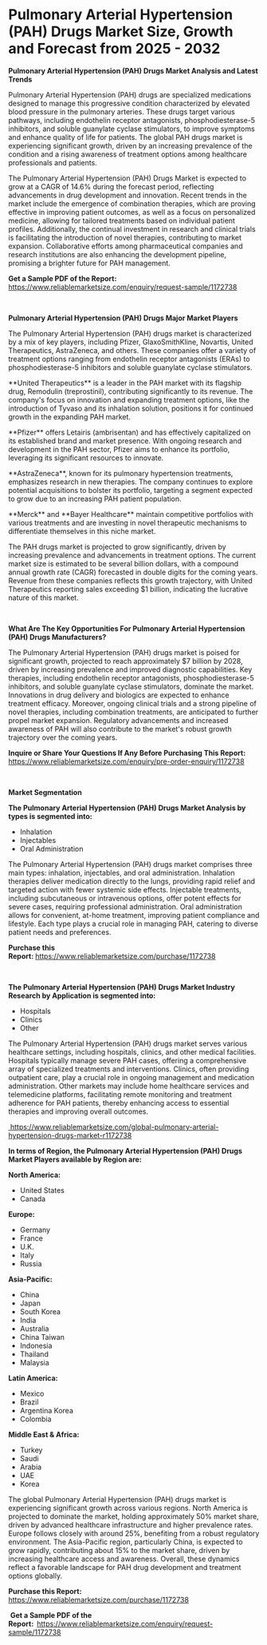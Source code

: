 <p><h1>Pulmonary Arterial Hypertension (PAH) Drugs Market Size, Growth and Forecast from 2025 - 2032</h1></p><p><strong>Pulmonary Arterial Hypertension (PAH) Drugs Market Analysis and Latest Trends</strong></p>
<p><p>Pulmonary Arterial Hypertension (PAH) drugs are specialized medications designed to manage this progressive condition characterized by elevated blood pressure in the pulmonary arteries. These drugs target various pathways, including endothelin receptor antagonists, phosphodiesterase-5 inhibitors, and soluble guanylate cyclase stimulators, to improve symptoms and enhance quality of life for patients. The global PAH drugs market is experiencing significant growth, driven by an increasing prevalence of the condition and a rising awareness of treatment options among healthcare professionals and patients.</p><p>The Pulmonary Arterial Hypertension (PAH) Drugs Market is expected to grow at a CAGR of 14.6% during the forecast period, reflecting advancements in drug development and innovation. Recent trends in the market include the emergence of combination therapies, which are proving effective in improving patient outcomes, as well as a focus on personalized medicine, allowing for tailored treatments based on individual patient profiles. Additionally, the continual investment in research and clinical trials is facilitating the introduction of novel therapies, contributing to market expansion. Collaborative efforts among pharmaceutical companies and research institutions are also enhancing the development pipeline, promising a brighter future for PAH management.</p></p>
<p><strong>Get a Sample PDF of the Report:&nbsp;</strong> <a href="https://www.reliablemarketsize.com/enquiry/request-sample/1172738?utm_campaign=3617&utm_medium=2&utm_source=Github&utm_content=ia&utm_term=19042025&utm_id=pulmonary-arterial-hypertension-pah-drugs">https://www.reliablemarketsize.com/enquiry/request-sample/1172738</a></p>
<p>&nbsp;</p>
<p><strong>Pulmonary Arterial Hypertension (PAH) Drugs Major Market Players</strong></p>
<p><p>The Pulmonary Arterial Hypertension (PAH) drugs market is characterized by a mix of key players, including Pfizer, GlaxoSmithKline, Novartis, United Therapeutics, AstraZeneca, and others. These companies offer a variety of treatment options ranging from endothelin receptor antagonists (ERAs) to phosphodiesterase-5 inhibitors and soluble guanylate cyclase stimulators.</p><p>**United Therapeutics** is a leader in the PAH market with its flagship drug, Remodulin (treprostinil), contributing significantly to its revenue. The company's focus on innovation and expanding treatment options, like the introduction of Tyvaso and its inhalation solution, positions it for continued growth in the expanding PAH market.</p><p>**Pfizer** offers Letairis (ambrisentan) and has effectively capitalized on its established brand and market presence. With ongoing research and development in the PAH sector, Pfizer aims to enhance its portfolio, leveraging its significant resources to innovate.</p><p>**AstraZeneca**, known for its pulmonary hypertension treatments, emphasizes research in new therapies. The company continues to explore potential acquisitions to bolster its portfolio, targeting a segment expected to grow due to an increasing PAH patient population.</p><p>**Merck** and **Bayer Healthcare** maintain competitive portfolios with various treatments and are investing in novel therapeutic mechanisms to differentiate themselves in this niche market.</p><p>The PAH drugs market is projected to grow significantly, driven by increasing prevalence and advancements in treatment options. The current market size is estimated to be several billion dollars, with a compound annual growth rate (CAGR) forecasted in double digits for the coming years. Revenue from these companies reflects this growth trajectory, with United Therapeutics reporting sales exceeding $1 billion, indicating the lucrative nature of this market.</p></p>
<p>&nbsp;</p>
<p><strong>What Are The Key Opportunities For Pulmonary Arterial Hypertension (PAH) Drugs Manufacturers?</strong></p>
<p><p>The Pulmonary Arterial Hypertension (PAH) drugs market is poised for significant growth, projected to reach approximately $7 billion by 2028, driven by increasing prevalence and improved diagnostic capabilities. Key therapies, including endothelin receptor antagonists, phosphodiesterase-5 inhibitors, and soluble guanylate cyclase stimulators, dominate the market. Innovations in drug delivery and biologics are expected to enhance treatment efficacy. Moreover, ongoing clinical trials and a strong pipeline of novel therapies, including combination treatments, are anticipated to further propel market expansion. Regulatory advancements and increased awareness of PAH will also contribute to the market's robust growth trajectory over the coming years.</p></p>
<p><strong>Inquire or Share Your Questions If Any Before Purchasing This Report:</strong> <a href="https://www.reliablemarketsize.com/enquiry/pre-order-enquiry/1172738?utm_campaign=3617&utm_medium=2&utm_source=Github&utm_content=ia&utm_term=19042025&utm_id=pulmonary-arterial-hypertension-pah-drugs">https://www.reliablemarketsize.com/enquiry/pre-order-enquiry/1172738</a></p>
<p>&nbsp;</p>
<p><strong>Market Segmentation</strong></p>
<p><strong>The Pulmonary Arterial Hypertension (PAH) Drugs Market Analysis by types is segmented into:</strong></p>
<p><ul><li>Inhalation</li><li>Injectables</li><li>Oral Administration</li></ul></p>
<p><p>The Pulmonary Arterial Hypertension (PAH) drugs market comprises three main types: inhalation, injectables, and oral administration. Inhalation therapies deliver medication directly to the lungs, providing rapid relief and targeted action with fewer systemic side effects. Injectable treatments, including subcutaneous or intravenous options, offer potent effects for severe cases, requiring professional administration. Oral administration allows for convenient, at-home treatment, improving patient compliance and lifestyle. Each type plays a crucial role in managing PAH, catering to diverse patient needs and preferences.</p></p>
<p><strong>Purchase this Report:&nbsp;</strong><a href="https://www.reliablemarketsize.com/purchase/1172738?utm_campaign=3617&utm_medium=2&utm_source=Github&utm_content=ia&utm_term=19042025&utm_id=pulmonary-arterial-hypertension-pah-drugs">https://www.reliablemarketsize.com/purchase/1172738</a></p>
<p>&nbsp;</p>
<p><strong>The Pulmonary Arterial Hypertension (PAH) Drugs Market Industry Research by Application is segmented into:</strong></p>
<p><ul><li>Hospitals</li><li>Clinics</li><li>Other</li></ul></p>
<p><p>The Pulmonary Arterial Hypertension (PAH) drugs market serves various healthcare settings, including hospitals, clinics, and other medical facilities. Hospitals typically manage severe PAH cases, offering a comprehensive array of specialized treatments and interventions. Clinics, often providing outpatient care, play a crucial role in ongoing management and medication administration. Other markets may include home healthcare services and telemedicine platforms, facilitating remote monitoring and treatment adherence for PAH patients, thereby enhancing access to essential therapies and improving overall outcomes.</p></p>
<p><a href="https://www.reliablemarketsize.com/global-pulmonary-arterial-hypertension-drugs-market-r1172738?utm_campaign=3617&utm_medium=2&utm_source=Github&utm_content=ia&utm_term=19042025&utm_id=pulmonary-arterial-hypertension-pah-drugs">&nbsp;https://www.reliablemarketsize.com/global-pulmonary-arterial-hypertension-drugs-market-r1172738</a></p>
<p><strong>In terms of Region, the Pulmonary Arterial Hypertension (PAH) Drugs Market Players available by Region are:</strong></p>
<p>
    <p> <strong> North America: </strong>
        <ul>
            <li>United States</li>
            <li>Canada</li>
        </ul>
        </p> 
    <p> <strong> Europe: </strong>
        <ul>
            <li>Germany</li>
            <li>France</li>
            <li>U.K.</li>
            <li>Italy</li>
            <li>Russia</li>
        </ul>
        </p> 
    <p> <strong> Asia-Pacific: </strong>
        <ul>
            <li>China</li>
            <li>Japan</li>
            <li>South Korea</li>
            <li>India</li>
            <li>Australia</li>
            <li>China Taiwan</li>
            <li>Indonesia</li>
            <li>Thailand</li>
            <li>Malaysia</li>
        </ul>
        </p> 
    <p> <strong> Latin America: </strong>
        <ul>
            <li>Mexico</li>
            <li>Brazil</li>
            <li>Argentina Korea</li>
            <li>Colombia</li>
        </ul>
        </p> 
    <p> <strong> Middle East & Africa: </strong>
        <ul>
            <li>Turkey</li>
            <li>Saudi</li>
            <li>Arabia</li>
            <li>UAE</li>
            <li>Korea</li>
        </ul>
    </p>
    </p>
<p><p>The global Pulmonary Arterial Hypertension (PAH) drugs market is experiencing significant growth across various regions. North America is projected to dominate the market, holding approximately 50% market share, driven by advanced healthcare infrastructure and higher prevalence rates. Europe follows closely with around 25%, benefiting from a robust regulatory environment. The Asia-Pacific region, particularly China, is expected to grow rapidly, contributing about 15% to the market share, driven by increasing healthcare access and awareness. Overall, these dynamics reflect a favorable landscape for PAH drug development and treatment options globally.</p></p>
<p><strong>Purchase this Report: </strong><a href="https://www.reliablemarketsize.com/purchase/1172738?utm_campaign=3617&utm_medium=2&utm_source=Github&utm_content=ia&utm_term=19042025&utm_id=pulmonary-arterial-hypertension-pah-drugs">https://www.reliablemarketsize.com/purchase/1172738</a></p>
<p>&nbsp;<strong>Get a Sample PDF of the Report:&nbsp;&nbsp;</strong><a href="https://www.reliablemarketsize.com/enquiry/request-sample/1172738?utm_campaign=3617&utm_medium=2&utm_source=Github&utm_content=ia&utm_term=19042025&utm_id=pulmonary-arterial-hypertension-pah-drugs">https://www.reliablemarketsize.com/enquiry/request-sample/1172738</a></p>
<p><strong></strong></p>
<p><p></p><p></p><p></p></p>